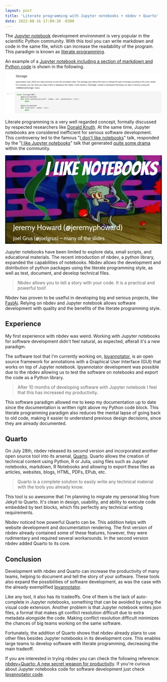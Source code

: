 ```yaml
---
layout: post
title: 'Literate programming with Jupyter notebooks + nbdev + Quarto'
date: 2022-08-16 17:09:20 -0300
---
```


The [Jupyter notebook](https://jupyter.org/) development environment is very popular in 
the scientific Python community. With this tool you can write markdown and code in the 
same file, which can increase the readability of the program. This paradigm is known as 
[literate programming](https://en.wikipedia.org/wiki/Literate_programming).

An example of a 
[Jupyter notebook including a section of markdown and Python code](https://github.com/palaimon/ipyannotator/blob/main/nbs/11_build_annotator_tutorial.ipynb) 
is shown in the following.

![A small piece of a Jupyter notebook that inclues a block with markdown text and another with python code](/assets/jupyter-markdown-and-code.png)

Literate programming is a very well regarded concept, formally discussed by
respected researchers like [Donald Knuth](https://en.wikipedia.org/wiki/Donald_Knuth). 
At the same time, Jupyter notebooks are considered inefficient for serious software development.
This controversy led to the famous 
"[I don't like notebooks](https://www.youtube.com/watch?v=7jiPeIFXb6U&t=20s)" talk, 
responded by the 
"[I like Jupyter notebooks](https://www.youtube.com/watch?v=9Q6sLbz37gk)" talk that 
generated [quite some drama](https://www.fast.ai/2020/10/28/code-of-conduct/) within the 
community.

![Thumbnail of the "I like notebooks" video. It shows Squidward Tentacles on a stage dodgin tomatoes](/assets/i-like-notebooks.jpg)

Jupyter notebooks have been limited to explore data, small scripts, and 
educational materials. The recent introduction of nbdev, a python library, expanded the capabilities 
of notebooks. Nbdev allows the development and distribution of python packages using the literate 
programming style, as well as test, document, and develop technical files.

> Nbdev allows you to tell a story with your code. It is a practical and powerful tool!

Nbdev has proven to be uselful in developing big and serious projects, like 
[FastAi](https://github.com/fastai/fastai).
Relying on nbdev and Jupyter notebook allows software development with quality and the 
benefits of the literate programming style.

## Experience

My first experience with nbdev was weird. Working with Jupyter notebooks for 
software development didn't feel natural, as expected, afterall it's 
a new paradigm.

The software tool that I'm currently working on, 
[Ipyannotator](https://github.com/palaimon/ipyannotator), is an open source 
framework for annotations with a Graphical User Interface (GUI) that works on 
top of Jupyter notebook. Ipyannotator development was possible due to the nbdev 
allowing us to test the software on notebooks and export the code as a Python library.

> After 10 months of developing software with Jupyter notebook I feel that this has 
> increased my productivity.

This software paradigm allowed me to keep my documentation up to date since the documentation is written right above my Python code block. This literate programming paradigm 
also reduces the mental lapse of going back to old code, making it easier to understand 
previous design decisions, since they are already documented.

## Quarto

On July 28th, nbdev released its second version and incorporated another open source tool 
into its arsenal, [Quarto](https://quarto.org/). Quarto allows the creation of technical 
content using Python, R or Julia, using files such as Jupyter notebooks, markdown, 
R Notebooks and allowing to export these files as articles, websites, blogs, HTML, PDFs, 
EPub, etc.

> Quarto is a complete solution to easily write any technical material with the tools you already know.

This tool is so awesome that I'm planning to migrate my personal blog from Jekyll to Quarto. 
It's clean in design, usability, and ability to execute code embedded by text blocks, which fits perfectly any technical 
writing requirements.

Nbdev noticed how powerful Quarto can be.
This addition helps with website development and documentation rendering. 
The first version of nbdev already contained some of these features, however, 
they were rudimentary and required several workarounds. In the second version nbdev added Quarto to its core. 

## Conclusion

Development with nbdev and Quarto can increase the productivity of many teams, helping to document and 
tell the story of your software. These tools also expand the possibilities of software development, as 
was the case with the already exemplified [Ipyannotator](https://github.com/palaimon/ipyannotator).

Like any tool, it also has its tradeoffs. One of them is the lack of auto-complete in Jupyter notebooks, 
something that can be avoided by using the visual code extension. Another problem is that Jupyter notebook 
writes json files, a format that makes git conflict resolution difficult due to extra metadata alongside the code. 
Making conflict resolution difficult minimizes the chances of big teams working on the same software.

Fortunately, the addition of Quarto shows that nbdev already plans to use other files besides Jupyter notebooks 
in its development core. This enables large teams to develop software with literate programming, 
decreasing the main tradeoff.

If you are interested in trying nbdev you can check the following reference: 
[nbdev+Quarto: A new secret weapon for productivity](https://www.fast.ai/2022/07/28/nbdev-v2/).
If you're curious about Jupyter notebooks code for software development just check 
[Ipyannotator code](https://github.com/palaimon/ipyannotator/tree/main/nbs).
